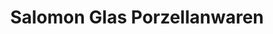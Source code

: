 ---
title: "Salomon Glas Porzellanwaren"
url: /krems-an-der-donau/salomon-glas-porzellanwaren/
shop: Haushaltsartikel
---